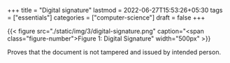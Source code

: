 +++
title = "Digital signature"
lastmod = 2022-06-27T15:53:26+05:30
tags = ["essentials"]
categories = ["computer-science"]
draft = false
+++

{{< figure src="./static/img/3/digital-signature.png" caption="<span class=\"figure-number\">Figure 1: </span>Digital Signature" width="500px" >}}

Proves that the document is not tampered and issued by intended
person.